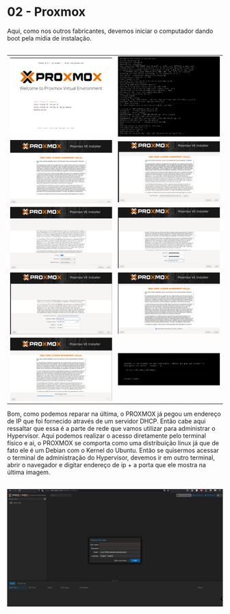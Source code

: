 # 02 - Proxmox

Aqui, como nos outros fabricantes, devemos iniciar o computador dando boot pela mídia de instalação. <br></br>

<table>
       <tr>
            <td width="50%"><img src="Imagens/1.png"></img></td>
            <td width="50%"><img src="Imagens/2.png"></img></td> 
       </tr>
       <tr>
            <td width="50%"><img src="Imagens/3.png"></img></td>
            <td width="50%"><img src="Imagens/4.png"></img></td> 
       </tr>
       <tr>
            <td width="50%"><img src="Imagens/5.png"></img></td>
            <td width="50%"><img src="Imagens/6.png"></img></td> 
       </tr>
       <tr>
            <td width="50%"><img src="Imagens/7.png"></img></td>
            <td width="50%"><img src="Imagens/8.png"></img></td> 
       </tr>
       <tr>
            <td width="50%"><img src="Imagens/9.png"></img></td>
            <td width="50%"><img src="Imagens/10.png"></img></td> 
       </tr>
</table>

Bom, como podemos reparar na última, o PROXMOX já pegou um endereço de IP que foi fornecido através de um servidor DHCP. Então cabe aqui ressaltar que essa é a parte de rede que vamos utilizar para administrar o Hypervisor. Aqui podemos realizar o acesso diretamente pelo terminal físico e ai, o PROXMOX se comporta como uma distribuição linux já que de fato ele é um Debian com o Kernel do Ubuntu. Então se quisermos acessar o terminal de administração do Hypervisor, devemos ir em outro terminal, abrir o navegador e digitar endereço de ip + a porta que ele mostra na última imagem.<br></br>

![ACESSO](Imagens/11.png)